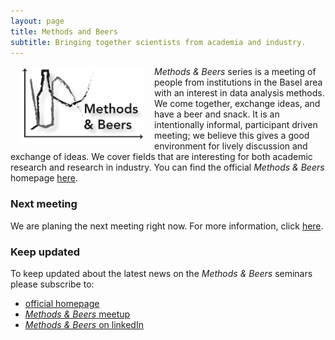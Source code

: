```yaml
---
layout: page
title: Methods and Beers
subtitle: Bringing together scientists from academia and industry.
---
```


<img align="left" src="/img/MBlogo.jpg" style="width: 200px;" hspace="15px"/> _Methods & Beers_ series is a meeting of people from institutions in the Basel area with an interest in data analysis methods. We come together, exchange ideas, and have a beer and snack. It is an intentionally informal, participant driven meeting; we believe this gives a good environment for lively discussion and exchange of ideas. We cover fields that are interesting for both academic research and research in industry. You can find the official _Methods & Beers_ homepage [here][link MandB].

### Next meeting
We are planing the next meeting right now. For more information, click [here][link future events MandB].

### Keep updated
To keep updated about the latest news on the _Methods & Beers_ seminars please subscribe to:
 - [official homepage][link MandB]
 - [_Methods & Beers_ meetup][link MBmeetup]
 - [_Methods & Beers_ on linkedIn][link MBlinkedIn]

[link MandB]: https://BaselComputationalCommunityInResearch.github.io
[link MBmeetup]: https://www.meetup.com/Basel-Computational-Methods-for-Research-Community-BCMRC/
[link MBlinkedIn]: https://www.linkedin.com/groups/8609764
[link MBBSSE]: https://www.bsse.ethz.ch/department/D-BSSE-Initiatives/Basel-Computational-Methods-for-Research-Community.html
[link future events MandB]: https://methods-and-beers.ch/seminar/futureevents/
